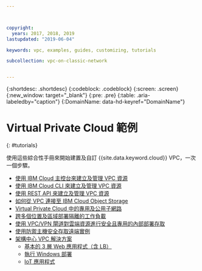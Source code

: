 ```yaml
---



copyright:
  years: 2017, 2018, 2019
lastupdated: "2019-06-04"

keywords: vpc, examples, guides, customizing, tutorials

subcollection: vpc-on-classic-network


---
```


{:shortdesc: .shortdesc}
{:codeblock: .codeblock}
{:screen: .screen}
{:new_window: target="_blank"}
{:pre: .pre}
{:table: .aria-labeledby="caption"}
{:DomainName: data-hd-keyref="DomainName"}

# Virtual Private Cloud 範例
{: #tutorials}

使用這些綜合性手冊來開始建置及自訂 {{site.data.keyword.cloud}} VPC，一次一個步驟。

* [使用 IBM Cloud 主控台來建立及管理 VPC 資源](/docs/vpc-on-classic?topic=vpc-on-classic-creating-a-vpc-using-the-ibm-cloud-console)
* [使用 IBM Cloud CLI 來建立及管理 VPC 資源](/docs/vpc-on-classic?topic=vpc-on-classic-creating-a-vpc-using-the-ibm-cloud-cli)
* [使用 REST API 來建立及管理 VPC 資源](/docs/vpc-on-classic?topic=vpc-on-classic-creating-a-vpc-using-the-rest-apis)
* [如何從 VPC 連接至 IBM Cloud Object Storage](/docs/vpc-on-classic?topic=vpc-on-classic-connecting-to-ibm-cloud-object-storage-from-a-vpc)
* [Virtual Private Cloud 中的專用及公用子網路](/docs/vpc-on-classic?topic=solution-tutorials-vpc-public-app-private-backend)
* [跨多個位置及區域部署隔離的工作負載](/docs/vpc-on-classic?topic=solution-tutorials-vpc-multi-region)
* [使用 VPC/VPN 閘道對雲端資源進行安全且專用的內部部署存取](/docs/vpc-on-classic?topic=solution-tutorials-vpc-site2site-vpn)
* [使用防禦主機安全存取遠端實例](/docs/vpc-on-classic?topic=solution-tutorials-vpc-secure-management-bastion-server)
* [架構中心 VPC 解決方案](https://www.ibm.com/cloud/garage/architectures/public-cloud/allvpcsolutions)
    * [基本的 3 層 Web 應用程式（含 LB）](https://github.com/ibm-cloud-architecture/tutorial-vpc-3tier-networking)
    * [執行 Windows 部署](https://github.com/ibm-cloud-architecture/tutorial-vpc-windows_server)
    * [IoT 應用程式](https://github.com/ibm-cloud-architecture/tutorial-vpc-IoT_service)
 
   
